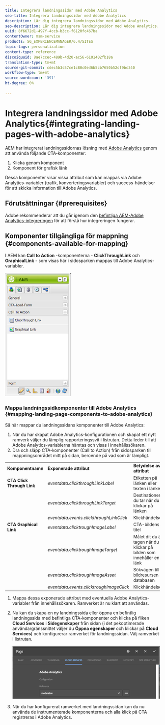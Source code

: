 ```yaml
---
title: Integrera landningssidor med Adobe Analytics
seo-title: Integrera landningssidor med Adobe Analytics
description: Lär dig integrera landningssidor med Adobe Analytics.
seo-description: Lär dig integrera landningssidor med Adobe Analytics.
uuid: 8f6672d1-497f-4ccb-b3cc-f6120fc467ba
contentOwner: msm-service
products: SG_EXPERIENCEMANAGER/6.4/SITES
topic-tags: personalization
content-type: reference
discoiquuid: 8ae7ccec-489b-4d20-ac56-6101402fb18a
translation-type: tm+mt
source-git-commit: cdec5b3c57ce1c80c0ed6b5cb7650b52cf9bc340
workflow-type: tm+mt
source-wordcount: '391'
ht-degree: 0%

---
```



# Integrera landningssidor med Adobe Analytics{#integrating-landing-pages-with-adobe-analytics}

AEM har integrerat landningssidornas lösning med [Adobe Analytics](https://www.omniture.com/en/products/analytics/sitecatalyst) genom att använda följande CTA-komponenter:

1. Klicka genom komponent
1. Komponent för grafisk länk

Dessa komponenter visar vissa attribut som kan mappas via Adobe Analytics-variabler (trafik, konverteringsvariabler) och success-händelser för att skicka information till Adobe Analytics.

## Förutsättningar {#prerequisites}

Adobe rekommenderar att du går igenom den [befintliga AEM-Adobe Analytics-integreringen](/help/sites-administering/adobeanalytics.md) för att förstå hur integreringen fungerar.

## Komponenter tillgängliga för mappning {#components-available-for-mapping}

I AEM kan **Call to Action** -komponenterna - **ClickThroughLink** och **GraphicalLink** - som visas här i sidosparken mappas till Adobe Analytics-variabler.

![chlimage_1-21](assets/chlimage_1-21.jpeg)

### Mappa landningssidkomponenter till Adobe Analytics {#mapping-landing-page-components-to-adobe-analytics}

Så här mappar du landningssidans komponenter till Adobe Analytics:

1. När du har skapat Adobe Analytics-konfigurationen och skapat ett nytt ramverk väljer du lämplig rapporteringssvit i listrutan. Detta leder till att Adobe Analytics-variablerna hämtas och visas i innehållssökaren.
1. Dra och släpp CTA-komponenter (Call to Action) från sidosparken till mappningsområdet mitt på sidan, beroende på vad som är lämpligt.

<table> 
 <tbody>
  <tr>
   <td><strong>Komponentnamn</strong></td> 
   <td><strong>Exponerade attribut</strong></td> 
   <td><strong>Betydelse av attribut</strong></td> 
  </tr>
  <tr>
   <td><strong>CTA Click Through Link</strong></td> 
   <td><i>eventdata.clickthroughLinkLabel</i> <br /> </td> 
   <td>Etiketten på länken eller texten i länken </td> 
  </tr>
  <tr>
   <td><br type="_moz" /> </td> 
   <td><i>eventdata.clickthroughLinkTarget</i> <br /> </td> 
   <td>Destinationen du tar när du klickar på länken </td> 
  </tr>
  <tr>
   <td><br type="_moz" /> </td> 
   <td><i>eventdata.events.clickthroughLinkClick</i> <br /> </td> 
   <td>Klickhändelsen </td> 
  </tr>
  <tr>
   <td><strong>CTA Graphical Link</strong></td> 
   <td><i>eventdata.clicktroughImageLabel</i> <br /> </td> 
   <td>CTA-bildens titel </td> 
  </tr>
  <tr>
   <td><br type="_moz" /> </td> 
   <td><i>eventdata.clicktroughImageTarget</i> <br /> </td> 
   <td>Målet dit du är tagen när du klickar på bilden som innehåller en länk</td> 
  </tr>
  <tr>
   <td><br type="_moz" /> </td> 
   <td><i>eventdata.clicktroughImageAsset</i> <br /> </td> 
   <td>Sökvägen till bildresursen i databasen </td> 
  </tr>
  <tr>
   <td><br type="_moz" /> </td> 
   <td><i>eventdata.events.clicktroughImageClick</i> <br /> </td> 
   <td>Klickhändelsen</td> 
  </tr>
 </tbody>
</table>

1. Mappa dessa exponerade attribut med eventuella Adobe Analytics-variabler från innehållssökaren. Ramverket är nu klart att användas.
1. Nu kan du skapa en ny landningssida eller öppna en befintlig landningssida med befintliga CTA-komponenter och klicka på fliken **Cloud Services** i **Sidegenskaper** från sidan (i det pekoptimerade användargränssnittet väljer du **Öppna egenskaper** och klickar på **Cloud Services**) och konfigurerar ramverket för landningssidan. Välj ramverket i listrutan.

   ![chlimage_1-25](assets/chlimage_1-25.png)

1. När du har konfigurerat ramverket med landningssidan kan du nu använda de instrumenterade komponenterna och alla klick på CTA registreras i Adobe Analytics.

